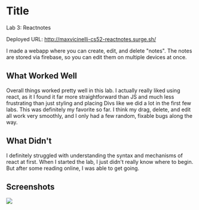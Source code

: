 # Title

Lab 3: Reactnotes 

Deployed URL: http://maxvicinelli-cs52-reactnotes.surge.sh/

I made a webapp where you can create, edit, and delete "notes". The notes are stored via firebase, so you can edit them on multiple devices at once. 

## What Worked Well

Overall things worked pretty well in this lab. I actually really liked using react, as it I found it far more straightforward than JS and much less frustrating than just styling and placing Divs like we did a lot in the first few labs. This was definitely my favorite so far. I think my drag, delete, and edit all work very smoothly, and I only had a few random, fixable bugs along the way. 

## What Didn't

I definitely struggled with understanding the syntax and mechanisms of react at first. When I started the lab, I just didn't really know where to begin. But after some reading online, I was able to get going. 

## Screenshots

![](Images/react-notes-ss.png)
